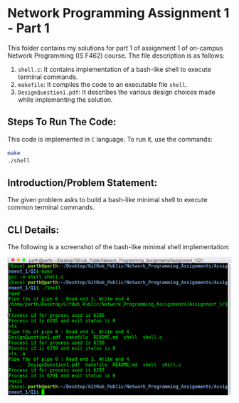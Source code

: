 # Network Programming Assignment 1 - Part 1

This folder contains my solutions for part 1 of assignment 1 of on-campus Network Programming (IS F462) course. The file description is as follows:

1. `shell.c`: It contains implementation of a bash-like shell to execute terminal commands. 
2. `makefile`: It compiles the code to an executable file `shell`.
3. `DesignQuestion1.pdf`: It describes the various design choices made while implementing the solution.

## Steps To Run The Code:
This code is implemented in `C` language. To run it, use the commands:
```sh
make
./shell
``` 
## Introduction/Problem Statement:

The given problem asks to build a bash-like minimal shell to execute common terminal commands.

## CLI Details:
The following is a screenshot of the bash-like minimal shell implementation:

![Custom Shell CLI](./imgs/cli.png)


